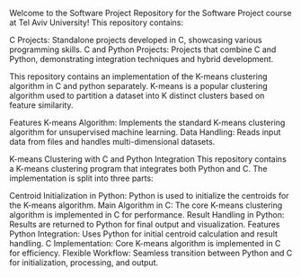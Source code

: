 Welcome to the Software Project Repository for the Software Project course at Tel Aviv University! This repository contains:

C Projects: Standalone projects developed in C, showcasing various programming skills.
C and Python Projects: Projects that combine C and Python, demonstrating integration techniques and hybrid development.

This repository contains an implementation of the K-means clustering algorithm in C and python separately.
K-means is a popular clustering algorithm used to partition a dataset into K distinct clusters based on feature similarity.

Features
K-means Algorithm: Implements the standard K-means clustering algorithm for unsupervised machine learning.
Data Handling: Reads input data from files and handles multi-dimensional datasets.

K-means Clustering with C and Python Integration
This repository contains a K-means clustering program that integrates both Python and C. The implementation is split into three parts:

Centroid Initialization in Python: Python is used to initialize the centroids for the K-means algorithm.
Main Algorithm in C: The core K-means clustering algorithm is implemented in C for performance.
Result Handling in Python: Results are returned to Python for final output and visualization.
Features
Python Integration: Uses Python for initial centroid calculation and result handling.
C Implementation: Core K-means algorithm is implemented in C for efficiency.
Flexible Workflow: Seamless transition between Python and C for initialization, processing, and output.

